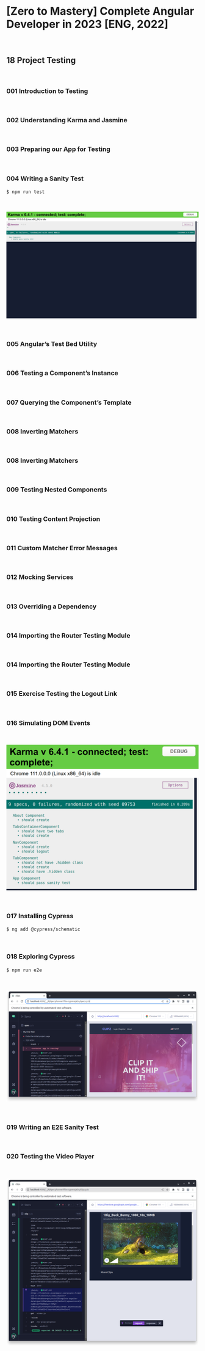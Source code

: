 # [Zero to Mastery] Complete Angular Developer in 2023 [ENG, 2022]

<br/>

## 18 Project Testing

<br/>

### 001 Introduction to Testing

<br/>

### 002 Understanding Karma and Jasmine

<br/>

### 003 Preparing our App for Testing

<br/>

### 004 Writing a Sanity Test

```
$ npm run test
```

<br/>

![Application](/img/pic-m18-p01.png?raw=true)

<br/>

### 005 Angular’s Test Bed Utility

<br/>

### 006 Testing a Component’s Instance

<br/>

### 007 Querying the Component’s Template

<br/>

### 008 Inverting Matchers

<br/>

### 008 Inverting Matchers

<br/>

### 009 Testing Nested Components

<br/>

### 010 Testing Content Projection

<br/>

### 011 Custom Matcher Error Messages

<br/>

### 012 Mocking Services

<br/>

### 013 Overriding a Dependency

<br/>

### 014 Importing the Router Testing Module

<br/>

### 014 Importing the Router Testing Module

<br/>

### 015 Exercise Testing the Logout Link

<br/>

### 016 Simulating DOM Events

<br/>

![Application](/img/pic-m18-p02.png?raw=true)

<br/>

### 017 Installing Cypress

```
$ ng add @cypress/schematic
```

<br/>

### 018 Exploring Cypress

```
$ npm run e2e
```

<br/>

![Application](/img/pic-m18-p03.png?raw=true)

<br/>

### 019 Writing an E2E Sanity Test

<br/>

### 020 Testing the Video Player

<br/>

![Application](/img/pic-m18-p04.png?raw=true)
